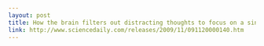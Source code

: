 ```yaml
---
layout: post
title: How the brain filters out distracting thoughts to focus on a single bit of information
link: http://www.sciencedaily.com/releases/2009/11/091120000140.htm
---
```

